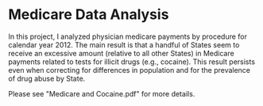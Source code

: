 # Medicare Data Analysis
In this project, I analyzed physician medicare payments by procedure for calendar year 2012. The main result is that a handful of States seem to receive an excessive amount (relative to all other States) in Medicare payments related to tests for illicit drugs (e.g., cocaine). This result persists even when correcting for differences in population and for the prevalence of drug abuse by State.

Please see "Medicare and Cocaine.pdf" for more details.
